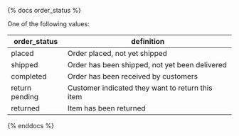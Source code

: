 {% docs order_status %}

One of the following values:

| order_status          | definition                                        |
|-----------------------|---------------------------------------------------|
| placed                | Order placed, not yet shipped                     |
| shipped               | Order has been shipped, not yet been delivered    |
| completed             | Order has been received by customers              |
| return pending        | Customer indicated they want to return this item  |
| returned              | Item has been returned                            |

{% enddocs %}